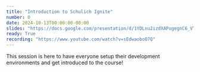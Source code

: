 ```yaml
---
title: "Introduction to Schulich Ignite"
number: 0
date: 2024-10-13T00:00:00-00:00
slides: "https://docs.google.com/presentation/d/1YDLnu2izdXAPugegnC6_VTLPRpyskd-Hcz-Yai4ye9Y/edit?usp=sharing"
ready: True
recording: "https://www.youtube.com/watch?v=sEdwaoboO7Q"
---
```


This session is here to have everyone setup their development environments and get introduced to the course!
